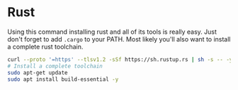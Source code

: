 # Rust

Using this command installing rust and all of its tools is really easy. Just don't forget to add `.cargo` to your PATH. Most likely you'll also want to install a complete rust toolchain.

```sh
curl --proto '=https' --tlsv1.2 -sSf https://sh.rustup.rs | sh -s -- -y
# Install a complete toolchain
sudo apt-get update
sudo apt install build-essential -y
```
